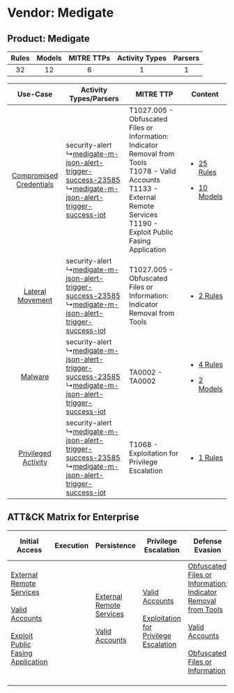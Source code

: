 Vendor: Medigate
================
Product: Medigate
-----------------
| Rules | Models | MITRE TTPs | Activity Types | Parsers |
|:-----:|:------:|:----------:|:--------------:|:-------:|
|  32   |   12   |     6      |       1        |    1    |

|    Use-Case    | Activity Types/Parsers    | MITRE TTP    | Content    |
|:----:| ---- | ---- | ---- |
| [Compromised Credentials](../../../UseCases/uc_compromised_credentials.md) |  security-alert<br> ↳[medigate-m-json-alert-trigger-success-23585](Ps/pC_medigatemjsonalerttriggersuccess23585.md)<br> ↳[medigate-m-json-alert-trigger-success-iot](Ps/pC_medigatemjsonalerttriggersuccessiot.md)<br> | T1027.005 - Obfuscated Files or Information: Indicator Removal from Tools<br>T1078 - Valid Accounts<br>T1133 - External Remote Services<br>T1190 - Exploit Public Fasing Application<br> | [<ul><li>25 Rules</li></ul><ul><li>10 Models</li></ul>](RM/r_m_medigate_medigate_Compromised_Credentials.md) |
|        [Lateral Movement](../../../UseCases/uc_lateral_movement.md)        |  security-alert<br> ↳[medigate-m-json-alert-trigger-success-23585](Ps/pC_medigatemjsonalerttriggersuccess23585.md)<br> ↳[medigate-m-json-alert-trigger-success-iot](Ps/pC_medigatemjsonalerttriggersuccessiot.md)<br> | T1027.005 - Obfuscated Files or Information: Indicator Removal from Tools<br>    | [<ul><li>2 Rules</li></ul>](RM/r_m_medigate_medigate_Lateral_Movement.md)    |
|    [Malware](../../../UseCases/uc_malware.md)    |  security-alert<br> ↳[medigate-m-json-alert-trigger-success-23585](Ps/pC_medigatemjsonalerttriggersuccess23585.md)<br> ↳[medigate-m-json-alert-trigger-success-iot](Ps/pC_medigatemjsonalerttriggersuccessiot.md)<br> | TA0002 - TA0002<br>    | [<ul><li>4 Rules</li></ul><ul><li>2 Models</li></ul>](RM/r_m_medigate_medigate_Malware.md)    |
|     [Privileged Activity](../../../UseCases/uc_privileged_activity.md)     |  security-alert<br> ↳[medigate-m-json-alert-trigger-success-23585](Ps/pC_medigatemjsonalerttriggersuccess23585.md)<br> ↳[medigate-m-json-alert-trigger-success-iot](Ps/pC_medigatemjsonalerttriggersuccessiot.md)<br> | T1068 - Exploitation for Privilege Escalation<br>    | [<ul><li>1 Rules</li></ul>](RM/r_m_medigate_medigate_Privileged_Activity.md)    |

ATT&CK Matrix for Enterprise
----------------------------
| Initial Access                                                                                                                                                                                                                         | Execution | Persistence                                                                                                                                      | Privilege Escalation                                                                                                                                          | Defense Evasion                                                                                                                                                                                                                                                               | Credential Access | Discovery | Lateral Movement | Collection | Command and Control | Exfiltration | Impact |
| -------------------------------------------------------------------------------------------------------------------------------------------------------------------------------------------------------------------------------------- | --------- | ------------------------------------------------------------------------------------------------------------------------------------------------ | ------------------------------------------------------------------------------------------------------------------------------------------------------------- | ----------------------------------------------------------------------------------------------------------------------------------------------------------------------------------------------------------------------------------------------------------------------------- | ----------------- | --------- | ---------------- | ---------- | ------------------- | ------------ | ------ |
| [External Remote Services](https://attack.mitre.org/techniques/T1133)<br><br>[Valid Accounts](https://attack.mitre.org/techniques/T1078)<br><br>[Exploit Public Fasing Application](https://attack.mitre.org/techniques/T1190)<br><br> |           | [External Remote Services](https://attack.mitre.org/techniques/T1133)<br><br>[Valid Accounts](https://attack.mitre.org/techniques/T1078)<br><br> | [Valid Accounts](https://attack.mitre.org/techniques/T1078)<br><br>[Exploitation for Privilege Escalation](https://attack.mitre.org/techniques/T1068)<br><br> | [Obfuscated Files or Information: Indicator Removal from Tools](https://attack.mitre.org/techniques/T1027/005)<br><br>[Valid Accounts](https://attack.mitre.org/techniques/T1078)<br><br>[Obfuscated Files or Information](https://attack.mitre.org/techniques/T1027)<br><br> |                   |           |                  |            |                     |              |        |